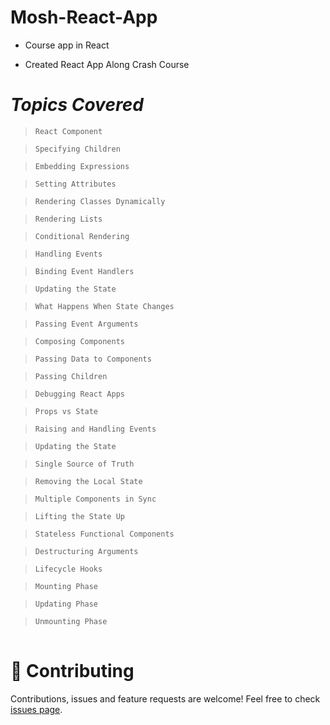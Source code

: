 # Mosh-React-App

* Course app in React

* Created React App Along Crash Course

 # *Topics Covered*
 
<div style="display:inlineflex" >
  
  >`React Component`

  >`Specifying Children`
  
  >`Embedding Expressions`

  >`Setting Attributes`

  >`Rendering Classes Dynamically`

  >`Rendering Lists`

  >`Conditional Rendering`

  >`Handling Events`

  >`Binding Event Handlers`

  >`Updating the State`

  >`What Happens When State Changes`

  >`Passing Event Arguments`

  >`Composing Components`

  >`Passing Data to Components`

  >`Passing Children`

  </div>
  <table>

  >`Debugging React Apps`

  >`Props vs State`

  >`Raising and Handling Events`

  >`Updating the State`

  >`Single Source of Truth`

  >`Removing the Local State`

  >`Multiple Components in Sync`

  >`Lifting the State Up`

  >`Stateless Functional Components`

  >`Destructuring Arguments`

  >`Lifecycle Hooks`

  >`Mounting Phase`

  >`Updating Phase`

  >`Unmounting Phase`
  
  </table>
    
# 🤝 Contributing

Contributions, issues and feature requests are welcome! Feel free to check [issues page](https://github.com/Sahilamin219/Mosh-React-App/issues).

